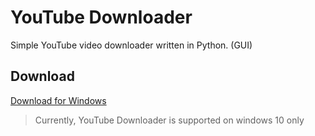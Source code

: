 # YouTube Downloader

Simple YouTube video downloader written in Python. (GUI)

## Download

[Download for Windows](https://github.com/HirushaPramuditha/YouTube-Downloader/releases/download/1.0.0/YouTube_Downloader_v1.0.0_Setup.exe)

> Currently, YouTube Downloader is supported on windows 10 only
